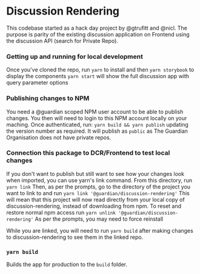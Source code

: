 # Discussion Rendering

This codebase started as a hack day project by @gtrufitt and @nicl. The purpose is parity of the existing discussion application on Frontend using the discussion API (search for Private Repo).

### Getting up and running for local development

Once you've cloned the repo, run
`yarn` to install and then
`yarn storybook` to display the components
`yarn start` will show the full discussion app with query parameter options

### Publishing changes to NPM

You need a @guardian scoped NPM user account to be able to publish changes. You then will need to login to this NPM account locally on your maching. Once authenticated, run:
`yarn build && yarn publish` updating the version number as required. It will publish as `public` as The Guardian Organisation does not have private repos.

### Connection this package to DCR/Frontend to test local changes

If you don't want to publish but still want to see how your changes look when imported, you can use yarn's link command. From this directory, run
`yarn link`
Then, as per the prompts, go to the directory of the project you want to link to and run
`yarn link '@guardian/discussion-rendering'`
This will mean that this project will now read directly from your local copy of discussion-rendering, instead of downloading from npm. To reset and restore normal npm access run
`yarn unlink '@guardian/discussion-rendering'`
As per the prompts, you may need to force reinstall

While you are linked, you will need to run `yarn build` after making changes to discussion-rendering to see them in the linked repo.

### `yarn build`

Builds the app for production to the `build` folder.
